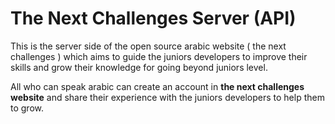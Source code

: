 # The Next Challenges Server (API)

This is the server side of the open source arabic website ( the next challenges ) which aims to guide the juniors developers to improve their skills and grow their knowledge for going beyond juniors level.

All who can speak arabic can create an account in **the next challenges website** and share their experience
with the juniors developers to help them to grow.
